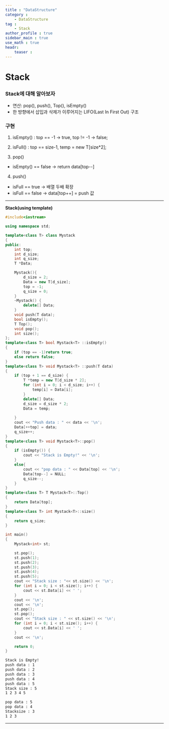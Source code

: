 ```yaml
---
title : "DataStructure"
category :
    - DataStructure
tag :
    - Stack
author_profile : true
sidebar_main : true
use_math : true
headr:
    teaser : 
---
```


# Stack

### Stack에 대해 알아보자

- 연산: pop(), push(), Top(), isEmpty()
- 한 방향에서 삽입과 삭제가 이루어지는 LIFO(Last In First Out) 구조

### 구현
1. isEmpty() : top == -1 -> true, top != -1 -> false;
2. isFull() : top == size-1, temp = new T[size*2];

3. pop()
- isEmpty() == false -> return data[top--] 
4. push()
- isFull == true -> 배열 두배 확장
- isFull == false -> data[top++] = push 값
---
**Stack(using template)**

```cpp
#include<iostream>

using namespace std;

template<class T> class Mystack
{
public:
	int top;
	int d_size;
	int q_size;
	T *Data;

	Mystack(){
		d_size = 2;
		Data = new T[d_size];
		top = -1;
		q_size = 0;
	}
	~Mystack() {
		delete[] Data;
	}
	void push(T data);
	bool isEmpty();
	T Top();
	void pop();
	int size();
};
template<class T> bool Mystack<T> ::isEmpty()
{
	if (top == -1)return true;
	else return false;
}
template<class T> void Mystack<T> ::push(T data)
{
	if (top + 1 == d_size) {
		T *temp = new T[d_size * 2];
		for (int i = 0; i < d_size; i++) {
			temp[i] = Data[i];
		}
		delete[] Data;
		d_size = d_size * 2;
		Data = temp;
		
	}
	cout << "Push data : " << data << '\n';
	Data[++top] = data;
	q_size++;
}
template<class T> void Mystack<T>::pop() 
{
	if (isEmpty()) {
		cout << "Stack is Empty!" << '\n';
	}
	else{
		cout << "pop data : " << Data[top] << '\n';
		Data[top--] = NULL;
		q_size--;
	}
}
template<class T> T Mystack<T>::Top() 
{
	return Data[top];
}
template<class T> int Mystack<T>::size() 
{
	return q_size;
}

int main()
{
	Mystack<int> st;

	st.pop();
	st.push(1);
	st.push(2);
	st.push(3);
	st.push(4);
	st.push(5);
	cout << "Stack size : "<< st.size() << '\n';
	for (int i = 0; i < st.size(); i++) {
		cout << st.Data[i] << ' ';
	}
	cout << '\n';
    cout << '\n';
	st.pop();
	st.pop();
	cout << "Stack size : " << st.size() << '\n';
	for (int i = 0; i < st.size(); i++) {
		cout << st.Data[i] << ' ';
	}
	cout << '\n';

	return 0;
}
```
```sh
Stack is Empty!
push data : 1
push data : 2
push data : 3
push data : 4
push data : 5
Stack size : 5
1 2 3 4 5

pop data : 5
pop data : 4
Stacksize : 3
1 2 3
```
---

